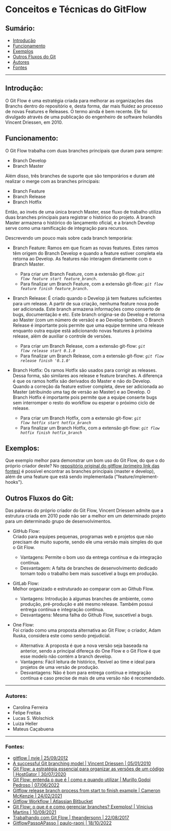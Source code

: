 # Conceitos e Técnicas do GitFlow
## Sumário:
  - [Introdução](#introdução)
  - [Funcionamento](#funcionamento)
  - [Exemplos](#exemplos)
  - [Outros Fluxos do Git](#outros-fluxos-do-git)
  - [Autores](#autores)
  - [Fontes](#fontes)

<hr />

## Introdução:
O Git Flow é uma estratégia criada para melhorar as organizações das Branchs dentro do repositório e, desta forma, dar mais fluidez ao processo de novas Features e Releases. O termo ainda é bem recente. Ele foi divulgado através de uma publicação do engenheiro de software holandês Vincent Driessen, em 2010.

## Funcionamento:
O Git Flow trabalha com duas branches principais que duram para sempre:
- Branch Develop
- Branch Master  

Além disso, três branches de suporte que são temporários e duram até realizar o merge com as branches principais:
- Branch Feature 
- Branch Release 
- Branch Hotfix

Então, ao invés de uma única branch Master, esse fluxo de trabalho utiliza duas branches principais para registrar o histórico do projeto. A branch Master armazena o histórico do lançamento oficial, e a branch Develop serve como uma ramificação de integração para recursos.

Descrevendo um pouco mais sobre cada branch temporária: 

- Branch Feature: Ramos em que ficam as novas features. Estes ramos têm origem do Branch Develop e quando a feature estiver completa ela retorna ao Develop. As features não interagem diretamente com o Branch Master.
  - Para criar um Branch Feature, com a extensão git-flow: <code>*git flow feature start feature_branch.*</code>
  - Para finalizar um Branch Feature, com a extensão git-flow: <code>*git flow feature finish feature_branch.*</code>

- Branch Release: É criado quando o Develop já tem features suficientes para um release. A partir de sua criação, nenhuma feature nova pode ser adicionada. Este branch armazena informações como conserto de bugs, documentação e etc. Este branch origina-se do Develop e retorna ao Master (com um número de versão) e ao Develop também. O Branch Release é importante pois permite que uma equipe termine uma release enquanto outra equipe está adicionando novas features à próxima release, além de auxiliar o controle de versões.
  - Para criar um Branch Release, com a extensão git-flow: <code>*git flow release start 0.1.0*</code>
  - Para finalizar um Branch Release, com a extensão git-flow: <code>*git flow release finish '0.1.0'* </code>

- Branch Hotfix: Os ramos Hotfix são usados para corrigir as releases. Dessa forma, são similares aos release e feature branches. A diferença é que os ramos hotfix são derivados do Master e não do Develop. Quando a correção da feature estiver completa, deve ser adicionada ao Master (atribuindo uma tag de versão ao Master) e ao Develop. O Branch Hotfix é importante pois permite que a equipe conserte bugs sem interromper o resto do workflow ou esperar o próximo ciclo de release.
  - Para criar um Branch Hotfix, com a extensão git-flow: <code>*git flow hotfix start hotfix_branch*</code>
  - Para finalizar um Branch Hotfix, com a extensão git-flow: <code>*git flow hotfix finish hotfix_branch*</code>

## Exemplos:
Que exemplo melhor para demonstrar um bom uso do Git Flow, do que o do próprio criador deste? No [repositório original do gitflow (primeiro link das fontes)](#fontes) é possível encontrar as branches principais (master e develop), além de uma feature que está sendo implementada ("feature/implement-hooks").

## Outros Fluxos do Git:
Das palavras do próprio criador do Git Flow, Vincent Driessen admite que a estrutura criada em 2010 pode não ser a melhor em um determinado projeto para um 
determinado grupo de desenvolvimentos.

- GitHub Flow: <br />
Criado para equipes pequenas, programas web e projetos que não precisam de muito suporte, sendo ele uma versão mais simples do que o Git Flow.
  - Vantagens: Permite o bom uso da entrega contínua e da integração contínua.
  - Desvantagem: A falta de branches de desenvolvimento dedicado tornam todo o trabalho bem mais suscetível a bugs em produção.
 
- GitLab Flow: <br />
Melhor organizado e estruturado ao comparar com ao Github Flow.
  - Vantagens: Introdução  à algumas branches de ambiente, como produção, pré-produção e até mesmo release. Também possui entrega contínua e integração contínua.
  - Desvantagens: Mesma falha do Github Flow, suscetível a bugs.

- One Flow: <br />
Foi criado como uma proposta alternativa ao Git Flow; o criador, Adam Ruska, considera este como sendo prejudicial. 
  - Alternativa: A proposta é que a nova versão seja baseada na anterior, sendo a principal difereça do One Flow e o Git Flow é que esse modelo não contém a branch develop.
  - Vantagens: Fácil leitura de histórico, flexível ao time e ideal para projetos de uma versão de produção.
  - Desvantagens: Não é bom para entrega contínua e integração contínua e caso precise de mais de uma versão não é recomendado.

<hr />

### Autores:
- Carolina Ferreira
- Felipe Freitas
- Lucas S. Wolschick
- Luiza Heller
- Mateus Caçabuena

<hr>

### Fontes:
- [gitflow | nvie | 25/09/2012](https://github.com/nvie/gitflow)
- [A successful Git branching model | Vincent Driessen | 05/01/2010](https://nvie.com/posts/a-successful-git-branching-model/)
- [Git Flow: a estratégia essencial para organizar as versões de um código | HostGator | 30/07/2020](https://www.hostgator.com.br/blog/git-flows-versoes-de-um-codigo/)
- [Git Flow: entenda o que é | como e quando utilizar | Murillo Godoi Pedroso | 07/06/2022](https://www.alura.com.br/artigos/git-flow-o-que-e-como-quando-utilizar?gclid=Cj0KCQiAmaibBhCAARIsAKUlaKTK_9k7voUMKR9Kp5iDDT-EqK2C8GfTT8mR8gjOvsZhWlkhM86xFZsaAkOnEALw_wcB)
- [Gitflow release branch process from start to finish example | Cameron McKenzie | 24/02/2021](https://www.theserverside.com/blog/Coffee-Talk-Java-News-Stories-and-Opinions/Gitflow-release-branch-process-start-finish#:~:text=The%20Gitflow%20release%20branch%20has,back%20to%20development%20and%20hotfixes.)
- [Gitflow Workflow | Atlassian Bitbucket](https://www.atlassian.com/git/tutorials/comparing-workflows/gitflow-workflow)
- [Git Flow: o que é e como gerenciar branches? Exemplos! | Vinicius Martins | 10/09/2021](https://blog.betrybe.com/git/git-flow/)
- [Trabalhando com Git Flow | theandersonn | 22/08/2017](https://github.com/theandersonn/comandos-git/blob/master/comandos/trabalhando-git-flow.md)
- [GitflowPassoAPasso | paulo-raoni | 18/10/2022](https://gist.github.com/paulo-raoni/1a8f52138f67fd40379f454ee61aa4ce)